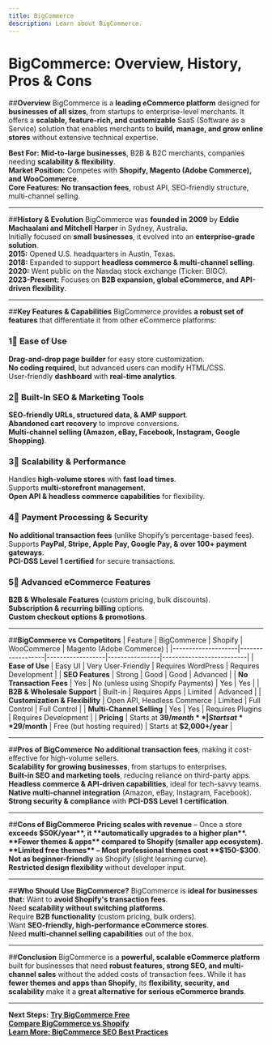 ```yaml
---
title: BigCommerce
description: Learn about BigCommerce.
---
```


# **BigCommerce: Overview, History, Pros & Cons**

##**Overview**
BigCommerce is a **leading eCommerce platform** designed for **businesses of all sizes**, from startups to enterprise-level merchants. It offers a **scalable, feature-rich, and customizable** SaaS (Software as a Service) solution that enables merchants to **build, manage, and grow online stores** without extensive technical expertise.

 **Best For:** **Mid-to-large businesses**, B2B & B2C merchants, companies needing **scalability & flexibility**.  
 **Market Position:** Competes with **Shopify, Magento (Adobe Commerce), and WooCommerce**.  
 **Core Features:** **No transaction fees**, robust API, SEO-friendly structure, multi-channel selling.  

---

##**History & Evolution**
BigCommerce was **founded in 2009** by **Eddie Machaalani and Mitchell Harper** in Sydney, Australia.  
 Initially focused on **small businesses**, it evolved into an **enterprise-grade solution**.  
 **2015:** Opened U.S. headquarters in Austin, Texas.  
 **2018:** Expanded to support **headless commerce & multi-channel selling**.  
 **2020:** Went public on the Nasdaq stock exchange (Ticker: BIGC).  
 **2023-Present:** Focuses on **B2B expansion, global eCommerce, and API-driven flexibility**.

---

##**Key Features & Capabilities**
BigCommerce provides **a robust set of features** that differentiate it from other eCommerce platforms:

### **1⃣ Ease of Use**
 **Drag-and-drop page builder** for easy store customization.  
 **No coding required**, but advanced users can modify HTML/CSS.  
 User-friendly **dashboard** with **real-time analytics**.

### **2⃣ Built-In SEO & Marketing Tools**
 **SEO-friendly URLs, structured data, & AMP support**.  
 **Abandoned cart recovery** to improve conversions.  
 **Multi-channel selling (Amazon, eBay, Facebook, Instagram, Google Shopping)**.

### **3⃣ Scalability & Performance**
 Handles **high-volume stores** with **fast load times**.  
 Supports **multi-storefront management**.  
 **Open API & headless commerce capabilities** for flexibility.

### **4⃣ Payment Processing & Security**
 **No additional transaction fees** (unlike Shopify’s percentage-based fees).  
 Supports **PayPal, Stripe, Apple Pay, Google Pay, & over 100+ payment gateways**.  
 **PCI-DSS Level 1 certified** for secure transactions.

### **5⃣ Advanced eCommerce Features**
 **B2B & Wholesale Features** (custom pricing, bulk discounts).  
 **Subscription & recurring billing** options.  
 **Custom checkout options & promotions**.

---

##**BigCommerce vs Competitors**
| Feature            | BigCommerce       | Shopify          | WooCommerce     | Magento (Adobe Commerce) |
|--------------------|------------------|------------------|----------------|--------------------------|
| **Ease of Use**    |  Easy UI        |  Very User-Friendly |  Requires WordPress |  Requires Development |
| **SEO Features**  |  Strong         |  Good          |  Good         |  Advanced |
| **No Transaction Fees** |  Yes |  No (unless using Shopify Payments) |  Yes |  Yes |
| **B2B & Wholesale Support** |  Built-in |  Requires Apps |  Limited |  Advanced |
| **Customization & Flexibility** |  Open API, Headless Commerce |  Limited |  Full Control |  Full Control |
| **Multi-Channel Selling** |  Yes |  Yes |  Requires Plugins |  Requires Development |
| **Pricing** | Starts at **$39/month** | Starts at **$29/month** | Free (but hosting required) | Starts at **$2,000+/year** |

---

##**Pros of BigCommerce**
 **No additional transaction fees**, making it cost-effective for high-volume sellers.  
 **Scalability for growing businesses**, from startups to enterprises.  
 **Built-in SEO and marketing tools**, reducing reliance on third-party apps.  
 **Headless commerce & API-driven capabilities**, ideal for tech-savvy teams.  
 **Native multi-channel integration** (Amazon, eBay, Instagram, Facebook).  
 **Strong security & compliance** with **PCI-DSS Level 1 certification**.

---

##**Cons of BigCommerce**
 **Pricing scales with revenue** – Once a store **exceeds $50K/year**, it **automatically upgrades to a higher plan**.  
 **Fewer themes & apps** compared to Shopify (smaller app ecosystem).  
 **Limited free themes** – Most professional themes cost **$150-$300**.  
 **Not as beginner-friendly** as Shopify (slight learning curve).  
 **Restricted design flexibility** without developer input.  

---

##**Who Should Use BigCommerce?**
BigCommerce is **ideal for businesses that:**
 Want to **avoid Shopify's transaction fees**.  
 Need **scalability without switching platforms**.  
 Require **B2B functionality** (custom pricing, bulk orders).  
 Want **SEO-friendly, high-performance eCommerce stores**.  
 Need **multi-channel selling capabilities** out of the box.

---

##**Conclusion**
BigCommerce is a **powerful, scalable eCommerce platform** built for businesses that need **robust features, strong SEO, and multi-channel sales** without the added costs of transaction fees. While it has **fewer themes and apps than Shopify**, its **flexibility, security, and scalability** make it a **great alternative for serious eCommerce brands**.

---

 **Next Steps:**
 **[Try BigCommerce Free](https://www.bigcommerce.com/)**  
 **[Compare BigCommerce vs Shopify](#)**  
 **[Learn More: BigCommerce SEO Best Practices](#)**  